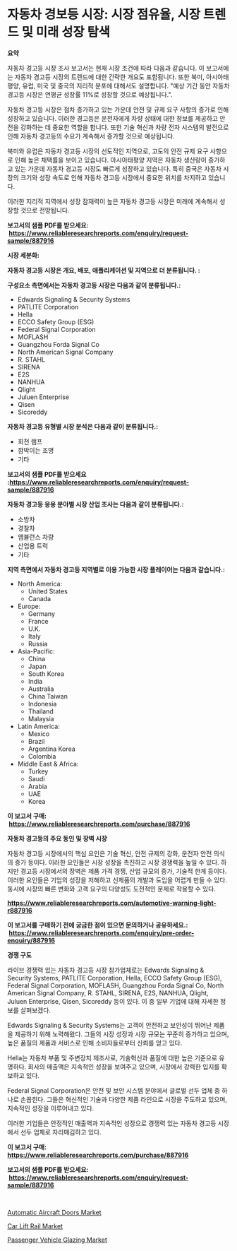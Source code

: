 <p><h1>자동차 경보등 시장: 시장 점유율, 시장 트렌드 및 미래 성장 탐색</h1></p><p><strong>요약</strong></p>
<p><p>자동차 경고등 시장 조사 보고서는 현재 시장 조건에 따라 다음과 같습니다. 이 보고서에는 자동차 경고등 시장의 트렌드에 대한 간략한 개요도 포함됩니다. 또한 북미, 아시아태평양, 유럽, 미국 및 중국의 지리적 분포에 대해서도 설명합니다. "예상 기간 동안 자동차 경고등 시장은 연평균 성장률 11%로 성장할 것으로 예상됩니다.".</p><p>자동차 경고등 시장은 점차 증가하고 있는 가운데 안전 및 규제 요구 사항의 증가로 인해 성장하고 있습니다. 이러한 경고등은 운전자에게 차량 상태에 대한 정보를 제공하고 안전을 강화하는 데 중요한 역할을 합니다. 또한 기술 혁신과 차량 전자 시스템의 발전으로 인해 자동차 경고등의 수요가 계속해서 증가할 것으로 예상됩니다.</p><p>북미와 유럽은 자동차 경고등 시장의 선도적인 지역으로, 고도의 안전 규제 요구 사항으로 인해 높은 채택률을 보이고 있습니다. 아시아태평양 지역은 자동차 생산량이 증가하고 있는 가운데 자동차 경고등 시장도 빠르게 성장하고 있습니다. 특히 중국은 자동차 시장의 크기와 성장 속도로 인해 자동차 경고등 시장에서 중요한 위치를 차지하고 있습니다.</p><p>이러한 지리적 지역에서 성장 잠재력이 높은 자동차 경고등 시장은 미래에 계속해서 성장할 것으로 전망됩니다.</p></p>
<p><strong>보고서의 샘플 PDF를 받으세요: &nbsp;<a href="https://www.reliableresearchreports.com/enquiry/request-sample/887916">https://www.reliableresearchreports.com/enquiry/request-sample/887916</a></strong></p>
<p><strong>시장 세분화:</strong></p>
<p><strong> 자동차 경고등 시장은 개요, 배포, 애플리케이션 및 지역으로 더 분류됩니다. :</strong></p>
<p><strong>구성요소 측면에서는 자동차 경고등 시장은 다음과 같이 분류됩니다.:</strong></p>
<p><ul><li>Edwards Signaling & Security Systems</li><li>PATLITE Corporation</li><li>Hella</li><li>ECCO Safety Group (ESG)</li><li>Federal Signal Corporation</li><li>MOFLASH</li><li>Guangzhou Forda Signal Co</li><li>North American Signal Company</li><li>R. STAHL</li><li>SIRENA</li><li>E2S</li><li>NANHUA</li><li>Qlight</li><li>Juluen Enterprise</li><li>Qisen</li><li>Sicoreddy</li></ul></p>
<p><strong> 자동차 경고등 유형별 시장 분석은 다음과 같이 분류됩니다.:</strong></p>
<p><ul><li>회전 램프</li><li>깜박이는 조명</li><li>기타</li></ul></p>
<p><strong>보고서의 샘플 PDF를 받으세요 :<a href="https://www.reliableresearchreports.com/enquiry/request-sample/887916">https://www.reliableresearchreports.com/enquiry/request-sample/887916</a></strong></p>
<p><strong> 자동차 경고등 응용 분야별 시장 산업 조사는 다음과 같이 분류됩니다.:</strong></p>
<p><ul><li>소방차</li><li>경찰차</li><li>앰뷸런스 차량</li><li>산업용 트럭</li><li>기타</li></ul></p>
<p><strong>지역 측면에서 자동차 경고등 지역별로 이용 가능한 시장 플레이어는 다음과 같습니다.:</strong></p>
<p><ul>
    <li>
        North America:
        <ul>
            <li>United States</li>
            <li>Canada</li>
        </ul>
    </li>
    <li>
        Europe:
        <ul>
            <li>Germany</li>
            <li>France</li>
            <li>U.K.</li>
            <li>Italy</li>
            <li>Russia</li>
        </ul>
    </li>
    <li>
        Asia-Pacific:
        <ul>
            <li>China</li>
            <li>Japan</li>
            <li>South Korea</li>
            <li>India</li>
            <li>Australia</li>
            <li>China Taiwan</li>
            <li>Indonesia</li>
            <li>Thailand</li>
            <li>Malaysia</li>
        </ul>
    </li>
    <li>
        Latin America:
        <ul>
            <li>Mexico</li>
            <li>Brazil</li>
            <li>Argentina Korea</li>
            <li>Colombia</li>
        </ul>
    </li>
    <li>
        Middle East & Africa:
        <ul>
            <li>Turkey</li>
            <li>Saudi</li>
            <li>Arabia</li>
            <li>UAE</li>
            <li>Korea</li>
        </ul>
    </li>
    </ul></p>
<p><strong>이 보고서 구매: &nbsp;<a href="https://www.reliableresearchreports.com/purchase/887916">https://www.reliableresearchreports.com/purchase/887916</a></strong></p>
<p><strong>자동차 경고등의 주요 동인 및 장벽 시장</strong></p>
<p><p>자동차 경고등 시장에서의 핵심 요인은 기술 혁신, 안전 규제의 강화, 운전자 안전 의식의 증가 등이다. 이러한 요인들은 시장 성장을 촉진하고 시장 경쟁력을 높일 수 있다. 하지만 경고등 시장에서의 장벽은 제품 가격 경쟁, 산업 규모의 증가, 기술적 한계 등이다. 이러한 요인들은 기업의 성장을 저해하고 신제품의 개발과 도입을 어렵게 만들 수 있다. 동시에 시장의 빠른 변화와 고객 요구의 다양성도 도전적인 문제로 작용할 수 있다.</p></p>
<p><strong><a href="https://www.reliableresearchreports.com/automotive-warning-light-r887916">https://www.reliableresearchreports.com/automotive-warning-light-r887916</a></strong></p>
<p><strong>이 보고서를 구매하기 전에 궁금한 점이 있으면 문의하거나 공유하세요.: &nbsp;<a href="https://www.reliableresearchreports.com/enquiry/pre-order-enquiry/887916">https://www.reliableresearchreports.com/enquiry/pre-order-enquiry/887916</a></strong></p>
<p><strong>경쟁 구도</strong></p>
<p><p>라이브 경쟁력 있는 자동차 경고등 시장 참가업체로는 Edwards Signaling & Security Systems, PATLITE Corporation, Hella, ECCO Safety Group (ESG), Federal Signal Corporation, MOFLASH, Guangzhou Forda Signal Co, North American Signal Company, R. STAHL, SIRENA, E2S, NANHUA, Qlight, Juluen Enterprise, Qisen, Sicoreddy 등이 있다. 이 중 일부 기업에 대해 자세한 정보를 살펴보겠다.</p><p>Edwards Signaling & Security Systems는 고객이 안전하고 보안성이 뛰어난 제품을 제공하기 위해 노력해왔다. 그들의 시장 성장과 시장 규모는 꾸준히 증가하고 있으며, 높은 품질의 제품과 서비스로 인해 소비자들로부터 신뢰를 얻고 있다.</p><p>Hella는 자동차 부품 및 주변장치 제조사로, 기술혁신과 품질에 대한 높은 기준으로 유명하다. 회사의 매출액은 지속적인 성장을 보여주고 있으며, 시장에서 강력한 입지를 확보하고 있다.</p><p>Federal Signal Corporation은 안전 및 보안 시스템 분야에서 글로벌 선두 업체 중 하나로 손꼽힌다. 그들은 혁신적인 기술과 다양한 제품 라인으로 시장을 주도하고 있으며, 지속적인 성장을 이루어내고 있다.</p><p>이러한 기업들은 안정적인 매출액과 지속적인 성장으로 경쟁력 있는 자동차 경고등 시장에서 선두 업체로 자리매김하고 있다.</p></p>
<p><strong>이 보고서 구매: &nbsp; <a href="https://www.reliableresearchreports.com/purchase/887916">https://www.reliableresearchreports.com/purchase/887916</a></strong></p>
<p><strong>보고서의 샘플 PDF를 받으세요: &nbsp;<a href="https://www.reliableresearchreports.com/enquiry/request-sample/887916">https://www.reliableresearchreports.com/enquiry/request-sample/887916</a></strong><strong></strong></p>
<p>&nbsp;</p>
<p><p><a href="https://www.linkedin.com/pulse/automatic-aircraft-doors-market-size-share-global-analysis-x0z9e?trackingId=nv67vRAnjQH8QyWg2zzptQ%3D%3D">Automatic Aircraft Doors Market</a></p><p><a href="https://www.linkedin.com/pulse/car-lift-rail-market-size-share-global-analysis-report-2024-gqkve?trackingId=GfOhlLBiIvecwqfZPuZ3Lg%3D%3D">Car Lift Rail Market</a></p><p><a href="https://www.linkedin.com/pulse/insights-passenger-vehicle-glazing-market-size-analysing-share-lmzae?trackingId=Ba0PJxXZ7XAL7PRUmqIE8w%3D%3D">Passenger Vehicle Glazing Market</a></p></p>